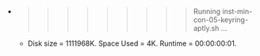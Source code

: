 * >>>>>>>>> Running inst-min-con-05-keyring-aptly.sh ...
  * Disk size = 1111968K. Space Used = 4K. Runtime = 00:00:00:01.
